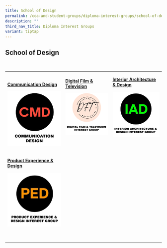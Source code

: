 ```yaml
---
title: School of Design
permalink: /cca-and-student-groups/diploma-interest-groups/school-of-design/
description: ""
third_nav_title: Diploma Interest Groups
variant: tiptap
---
```

<h2>School of Design</h2>
<p>&nbsp;&nbsp;&nbsp; &nbsp;&nbsp;&nbsp;&nbsp;&nbsp;&nbsp;&nbsp; &nbsp;&nbsp;&nbsp;&nbsp;&nbsp;&nbsp;&nbsp;&nbsp;&nbsp;
&nbsp;&nbsp;&nbsp;&nbsp;&nbsp;&nbsp;&nbsp;&nbsp;&nbsp;&nbsp;&nbsp; &nbsp;&nbsp;&nbsp;&nbsp;&nbsp;&nbsp;&nbsp;&nbsp;&nbsp;&nbsp;&nbsp;
&nbsp;&nbsp;&nbsp;&nbsp;&nbsp;&nbsp;&nbsp;</p>
<table style="minWidth: 75px">
<colgroup>
<col>
<col>
<col>
</colgroup>
<tbody>
<tr>
<td rowspan="1" colspan="1">
<p><strong><a href="https://www.instagram.com/tp.des.cmd/" rel="noopener noreferrer nofollow" target="_blank">Communication Design</a></strong>
</p>
<div class="isomer-image-wrapper">
<img style="width: 100%" height="auto" width="100%" alt="" src="/images/Interest Groups/Communication_Design.jpg">
</div>
</td>
<td rowspan="1" colspan="1">
<p><strong><a href="https://www.instagram.com/digitalfilmtv/" rel="noopener noreferrer nofollow" target="_blank">Digital Film &amp; Television</a></strong>
</p>
<div class="isomer-image-wrapper">
<img style="width: 100%" height="auto" width="100%" alt="" src="/images/Interest Groups/Digital_Film___Television_Interest_Group.jpg">
</div>
<p>&nbsp;&nbsp;&nbsp;&nbsp;&nbsp;&nbsp;&nbsp;&nbsp;&nbsp;&nbsp;&nbsp;&nbsp;&nbsp;&nbsp;&nbsp;&nbsp;&nbsp;&nbsp;
&nbsp;&nbsp;&nbsp;&nbsp;&nbsp;&nbsp;&nbsp;&nbsp;&nbsp;&nbsp;&nbsp;&nbsp;&nbsp;&nbsp;&nbsp;
&nbsp;</p>
</td>
<td rowspan="1" colspan="1">
<p><strong><a href="https://www.instagram.com/tp.des.iad/" rel="noopener noreferrer nofollow" target="_blank">Interior Architecture &amp; Design</a></strong>
</p>
<div class="isomer-image-wrapper">
<img style="width: 100%" height="auto" width="100%" alt="" src="/images/Interest Groups/Interior_Architecture___Design_Interest_Group.jpg">
</div>
<p>&nbsp;&nbsp;&nbsp;&nbsp;&nbsp;&nbsp;&nbsp;&nbsp;&nbsp;&nbsp;&nbsp;&nbsp;&nbsp;&nbsp;&nbsp;&nbsp;&nbsp;&nbsp;&nbsp;
&nbsp;&nbsp;&nbsp;&nbsp;&nbsp;&nbsp;&nbsp;&nbsp;&nbsp;&nbsp;&nbsp;&nbsp;&nbsp;&nbsp;&nbsp;
&nbsp;</p>
</td>
</tr>
<tr>
<td rowspan="1" colspan="1">
<p><strong><a href="https://www.instagram.com/tp.des.ped/" rel="noopener noreferrer nofollow" target="_blank">Product Experience &amp; Design</a></strong>
</p>
<div class="isomer-image-wrapper">
<img style="width: 100%" height="auto" width="100%" alt="" src="/images/Interest Groups/Product_Experience___Design_Interest_Group.jpg">
</div>
<p>&nbsp;&nbsp;&nbsp;&nbsp;&nbsp;&nbsp;&nbsp;&nbsp;&nbsp;&nbsp;&nbsp;&nbsp;&nbsp;&nbsp;&nbsp;&nbsp;&nbsp;&nbsp;&nbsp;
&nbsp;&nbsp;&nbsp;&nbsp;&nbsp;&nbsp;&nbsp;&nbsp;&nbsp;&nbsp;&nbsp;&nbsp;&nbsp;&nbsp;&nbsp;&nbsp;&nbsp;</p>
</td>
<td rowspan="1" colspan="1">
<p></p>
<p>&nbsp;&nbsp;&nbsp;&nbsp;&nbsp;&nbsp;&nbsp;&nbsp;&nbsp;&nbsp;&nbsp;&nbsp;&nbsp;&nbsp;&nbsp;&nbsp;&nbsp;&nbsp;&nbsp;
&nbsp;&nbsp;&nbsp;&nbsp;&nbsp;&nbsp;&nbsp;&nbsp;&nbsp;&nbsp;&nbsp;&nbsp;&nbsp;&nbsp;&nbsp;
&nbsp;&nbsp;&nbsp;&nbsp;&nbsp;&nbsp;&nbsp;&nbsp;&nbsp;&nbsp;&nbsp;</p>
</td>
<td rowspan="1" colspan="1">
<p></p>
</td>
</tr>
</tbody>
</table>
<p></p>